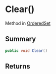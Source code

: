 # Clear()

Method in [OrderedSet](/api/csharp/yarn.compiler.upgrader.orderedset.md)

## Summary



```csharp
public void Clear()
```

## Returns



